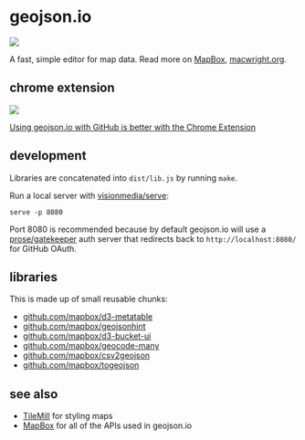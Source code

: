 # geojson.io

![](http://i.cloudup.com/kz3BAF7Hnx.png)

A fast, simple editor for map data. Read more on [MapBox](http://www.mapbox.com/blog/geojsonio-announce/),
[macwright.org](http://macwright.org/2013/07/26/geojsonio.html).

## chrome extension

[![](http://farm8.staticflickr.com/7427/9501469193_1f3522dee8_o.png)](https://chrome.google.com/webstore/detail/geojsonio/oibjgofbhldcajfamjganpeacipebckp)

[Using geojson.io with GitHub is better with the Chrome Extension](https://chrome.google.com/webstore/detail/geojsonio/oibjgofbhldcajfamjganpeacipebckp)

## development

Libraries are concatenated into `dist/lib.js` by running `make`.

Run a local server with [visionmedia/serve](https://github.com/visionmedia/serve):

    serve -p 8080

Port 8080 is recommended because by default geojson.io will use a
[prose/gatekeeper](https://github.com/prose/gatekeeper) auth server that redirects
back to `http://localhost:8080/` for GitHub OAuth.

## libraries

This is made up of small reusable chunks:

* <a href='http://github.com/mapbox/d3-metatable'>github.com/mapbox/d3-metatable</a>
* <a href='http://github.com/mapbox/geojsonhint'>github.com/mapbox/geojsonhint</a>
* <a href='http://github.com/mapbox/d3-bucket-ui'>github.com/mapbox/d3-bucket-ui</a>
* <a href='http://github.com/mapbox/geocode-many'>github.com/mapbox/geocode-many</a>
* <a href='http://github.com/mapbox/csv2geojson'>github.com/mapbox/csv2geojson</a>
* <a href='http://github.com/mapbox/togeojson'>github.com/mapbox/togeojson</a>

## see also

* [TileMill](http://www.mapbox.com/tilemill/) for styling maps
* [MapBox](http://www.mapbox.com/) for all of the APIs used in geojson.io
